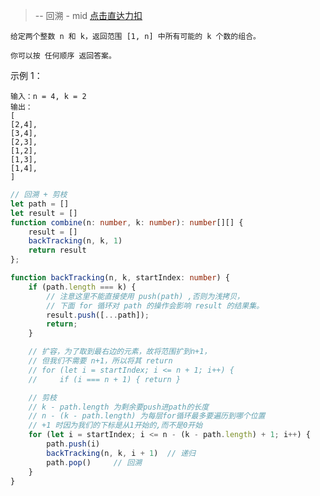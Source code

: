 > -- 回溯 - mid
> [点击直达力扣](https://leetcode.cn/problems/combinations/description/?languageTags=javascript)

    给定两个整数 n 和 k，返回范围 [1, n] 中所有可能的 k 个数的组合。
    
    你可以按 任何顺序 返回答案。

示例 1：
    
    输入：n = 4, k = 2
    输出：
    [
    [2,4],
    [3,4],
    [2,3],
    [1,2],
    [1,3],
    [1,4],
    ]

```typescript
// 回溯 + 剪枝
let path = []
let result = []
function combine(n: number, k: number): number[][] {
    result = []
    backTracking(n, k, 1)
    return result
};

function backTracking(n, k, startIndex: number) {
    if (path.length === k) {
        // 注意这里不能直接使用 push(path) ,否则为浅拷贝，
        // 下面 for 循环对 path 的操作会影响 result 的结果集。
        result.push([...path]);
        return;
    }

    // 扩容，为了取到最右边的元素，故将范围扩到n+1，
    // 但我们不需要 n+1，所以将其 return
    // for (let i = startIndex; i <= n + 1; i++) {
    //     if (i === n + 1) { return }

    // 剪枝
    // k - path.length 为剩余要push进path的长度
    // n - (k - path.length) 为每层for循环最多要遍历到哪个位置
    // +1 时因为我们的下标是从1开始的,而不是0开始
    for (let i = startIndex; i <= n - (k - path.length) + 1; i++) {
        path.push(i)
        backTracking(n, k, i + 1)  // 递归
        path.pop()     // 回溯
    }
}
```